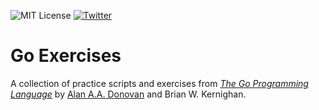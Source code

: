![MIT License](https://img.shields.io/npm/l/git-js.svg)
[![Twitter](https://img.shields.io/badge/Twitter-@restlessdesign-gray.svg?style=flat)](https://twitter.com/restlessdesign)

# Go Exercises

A collection of practice scripts and exercises from [_The Go Programming Language_](http://amzn.to/2bNzLwT) by [Alan A.A. Donovan](https://github.com/adonovan) and Brian W. Kernighan.
